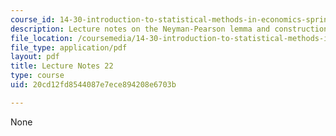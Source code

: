 ```yaml
---
course_id: 14-30-introduction-to-statistical-methods-in-economics-spring-2009
description: Lecture notes on the Neyman-Pearson lemma and construction of tests.
file_location: /coursemedia/14-30-introduction-to-statistical-methods-in-economics-spring-2009/20cd12fd8544087e7ece894208e6703b_MIT14_30s09_lec22.pdf
file_type: application/pdf
layout: pdf
title: Lecture Notes 22
type: course
uid: 20cd12fd8544087e7ece894208e6703b

---
```

None
